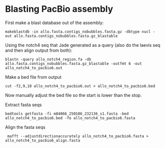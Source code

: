# Blasting PacBio assembly

First make a blast database out of the assembly:
```
makeblastdb -in allo.fasta.contigs_nobubbles.fasta.gz -dbtype nucl -out allo.fasta.contigs_nobubbles.fasta.gz_blastable
```

Using the notch4 seq that Jade generated as a query (also do the laevis seq and then align output from both):
```
blastn -query allo_notch4_region.fa -db allo.fasta.contigs_nobubbles.fasta.gz_blastable -outfmt 6 -out allo_notch4_to_pacbio6.out
```
Make a bed file from output
```
cut -f2,9,10 allo_notch4_to_pacbio6.out > allo_notch4_to_pacbio6.bed
```
Now manually adjust the bed file so the start is lower than the stop.

Extract fasta seqs
```
bedtools getfasta -fi m84066_250106_232136_s1.fasta -bed allo_notch4_to_pacbio6.bed -fo allo_notch4_to_pacbio6.fasta
```
Align the fasta seqs
```
 mafft --adjustdirectionaccurately allo_notch4_to_pacbio6.fasta > allo_notch4_to_pacbio6_align.fasta
```
